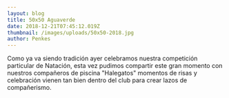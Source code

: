 ```yaml
---
layout: blog
title: 50x50 Aguaverde
date: 2018-12-21T07:45:12.019Z
thumbnail: /images/uploads/50x50-2018.jpg
author: Penkes
---
```

Como ya va siendo tradición ayer celebramos nuestra competición particular de Natación, esta vez pudimos compartir este gran momento con nuestros compañeros de piscina "Halegatos" momentos de risas y celebración vienen tan bien dentro del club para crear lazos de compañerismo.
